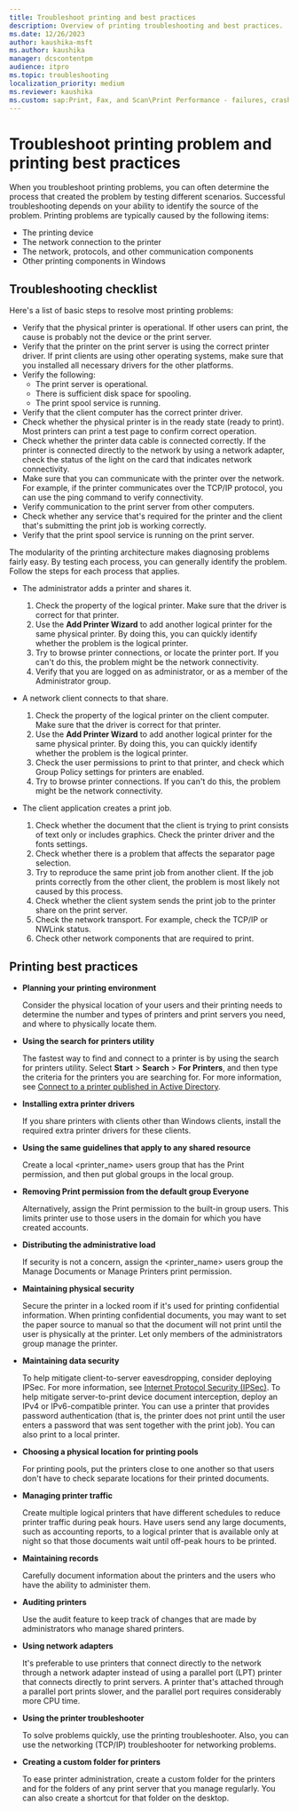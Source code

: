 ```yaml
---
title: Troubleshoot printing and best practices
description: Overview of printing troubleshooting and best practices.
ms.date: 12/26/2023
author: kaushika-msft
ms.author: kaushika
manager: dcscontentpm
audience: itpro
ms.topic: troubleshooting
localization_priority: medium
ms.reviewer: kaushika
ms.custom: sap:Print, Fax, and Scan\Print Performance - failures, crashes, not responsive, csstroubleshoot
---
```

# Troubleshoot printing problem and printing best practices

When you troubleshoot printing problems, you can often determine the process that created the problem by testing different scenarios. Successful troubleshooting depends on your ability to identify the source of the problem. Printing problems are typically caused by the following items:

- The printing device
- The network connection to the printer
- The network, protocols, and other communication components
- Other printing components in Windows

## Troubleshooting checklist

Here's a list of basic steps to resolve most printing problems:

- Verify that the physical printer is operational. If other users can print, the cause is probably not the device or the print server.
- Verify that the printer on the print server is using the correct printer driver. If print clients are using other operating systems, make sure that you installed all necessary drivers for the other platforms.
- Verify the following:
  - The print server is operational.
  - There is sufficient disk space for spooling.
  - The print spool service is running.
- Verify that the client computer has the correct printer driver.
- Check whether the physical printer is in the ready state (ready to print). Most printers can print a test page to confirm correct operation.
- Check whether the printer data cable is connected correctly. If the printer is connected directly to the network by using a network adapter, check the status of the light on the card that indicates network connectivity.
- Make sure that you can communicate with the printer over the network. For example, if the printer communicates over the TCP/IP protocol, you can use the ping command to verify connectivity.
- Verify communication to the print server from other computers.
- Check whether any service that's required for the printer and the client that's submitting the print job is working correctly.
- Verify that the print spool service is running on the print server.

The modularity of the printing architecture makes diagnosing problems fairly easy. By testing each process, you can generally identify the problem. Follow the steps for each process that applies.

- The administrator adds a printer and shares it.

    1. Check the property of the logical printer. Make sure that the driver is correct for that printer.
    1. Use the **Add Printer Wizard** to add another logical printer for the same physical printer. By doing this, you can quickly identify whether the problem is the logical printer.
    1. Try to browse printer connections, or locate the printer port. If you can't do this, the problem might be the network connectivity.
    1. Verify that you are logged on as administrator, or as a member of the Administrator group.

- A network client connects to that share.

    1. Check the property of the logical printer on the client computer. Make sure that the driver is correct for that printer.
    1. Use the **Add Printer Wizard** to add another logical printer for the same physical printer. By doing this, you can quickly identify whether the problem is the logical printer.
    1. Check the user permissions to print to that printer, and check which Group Policy settings for printers are enabled.
    1. Try to browse printer connections. If you can't do this, the problem might be the network connectivity.

- The client application creates a print job.

    1. Check whether the document that the client is trying to print consists of text only or includes graphics. Check the printer driver and the fonts settings.
    1. Check whether there is a problem that affects the separator page selection.
    1. Try to reproduce the same print job from another client. If the job prints correctly from the other client, the problem is most likely not caused by this process.
    1. Check whether the client system sends the print job to the printer share on the print server.
    1. Check the network transport. For example, check the TCP/IP or NWLink status.
    1. Check other network components that are required to print.

## Printing best practices

- **Planning your printing environment**

    Consider the physical location of your users and their printing needs to determine the number and types of printers and print servers you need, and where to physically locate them.  
- **Using the search for printers utility**
  
    The fastest way to find and connect to a printer is by using the search for printers utility. Select **Start** > **Search** > **For Printers**, and then type the criteria for the printers you are searching for. For more information, see [Connect to a printer published in Active Directory](/previous-versions/windows/it-pro/windows-server-2003/cc783221(v=ws.10)).  
- **Installing extra printer drivers**

    If you share printers with clients other than Windows clients, install the required extra printer drivers for these clients.
- **Using the same guidelines that apply to any shared resource**

    Create a local \<printer_name\> users group that has the Print permission, and then put global groups in the local group.  
- **Removing Print permission from the default group Everyone**

    Alternatively, assign the Print permission to the built-in group users. This limits printer use to those users in the domain for which you have created accounts.  

- **Distributing the administrative load**
  
    If security is not a concern, assign the \<printer_name\> users group the Manage Documents or Manage Printers print permission.  

- **Maintaining physical security**

    Secure the printer in a locked room if it's used for printing confidential information. When printing confidential documents, you may want to set the paper source to manual so that the document will not print until the user is physically at the printer. Let only members of the administrators group manage the printer.  

- **Maintaining data security**

    To help mitigate client-to-server eavesdropping, consider deploying IPSec. For more information, see [Internet Protocol Security (IPSec)](/previous-versions/windows/it-pro/windows-server-2003/cc783420(v=ws.10)). To help mitigate server-to-print device document interception, deploy an IPv4 or IPv6-compatible printer. You can use a printer that provides password authentication (that is, the printer does not print until the user enters a password that was sent together with the print job). You can also print to a local printer.

- **Choosing a physical location for printing pools**
  
    For printing pools, put the printers close to one another so that users don't have to check separate locations for their printed documents.  

- **Managing printer traffic**

    Create multiple logical printers that have different schedules to reduce printer traffic during peak hours. Have users send any large documents, such as accounting reports, to a logical printer that is available only at night so that those documents wait until off-peak hours to be printed. 

- **Maintaining records**

    Carefully document information about the printers and the users who have the ability to administer them.  

- **Auditing printers**

    Use the audit feature to keep track of changes that are made by administrators who manage shared printers.  

- **Using network adapters**

    It's preferable to use printers that connect directly to the network through a network adapter instead of using a parallel port (LPT) printer that connects directly to print servers. A printer that's attached through a parallel port prints slower, and the parallel port requires considerably more CPU time.  

- **Using the printer troubleshooter**

    To solve problems quickly, use the printing troubleshooter. Also, you can use the networking (TCP/IP) troubleshooter for networking problems.  

- **Creating a custom folder for printers**

    To ease printer administration, create a custom folder for the printers and for the folders of any print server that you manage regularly. You can also create a shortcut for that folder on the desktop.
